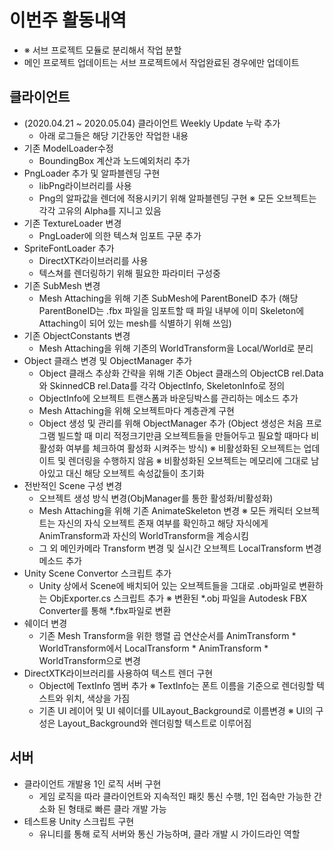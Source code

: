 # 이번주 활동내역
  - ※ 서브 프로젝트 모듈로 분리해서 작업 분할
  - 메인 프로젝트 업데이트는 서브 프로젝트에서 작업완료된 경우에만 업데이트

## 클라이언트
  - (2020.04.21 ~ 2020.05.04) 클라이언트 Weekly Update 누락 추가
    - 아래 로그들은 해당 기간동안 작업한 내용
  - 기존 ModelLoader수정
    - BoundingBox 계산과 노드예외처리 추가
  - PngLoader 추가 및 알파블렌딩 구현
    - libPng라이브러리를 사용
    - Png의 알파값을 렌더에 적용시키기 위해 알파블렌딩 구현
      ※ 모든 오브젝트는 각각 고유의 Alpha를 지니고 있음
  - 기존 TextureLoader 변경
    - PngLoader에 의한 텍스쳐 임포트 구문 추가
  - SpriteFontLoader 추가
    - DirectXTK라이브러리를 사용
    - 텍스쳐를 렌더링하기 위해 필요한 파라미터 구성중
  - 기존 SubMesh 변경
    - Mesh Attaching을 위해 기존 SubMesh에 ParentBoneID 추가
      (해당 ParentBoneID는 .fbx 파일을 임포트할 때
       파일 내부에 이미 Skeleton에 Attaching이 되어 있는 mesh를 식별하기 위해 쓰임)
  - 기존 ObjectConstants 변경
    - Mesh Attaching을 위해 기존의 WorldTransform을 Local/World로 분리
  - Object 클래스 변경 및 ObjectManager 추가
    - Object 클래스 추상화 간략을 위해
      기존 Object 클래스의 ObjectCB rel.Data와 SkinnedCB rel.Data를
      각각 ObjectInfo, SkeletonInfo로 정의
    - ObjectInfo에 오브젝트 트랜스폼과 바운딩박스를 관리하는 메소드 추가
    - Mesh Attaching을 위해 오브젝트마다 계층관계 구현
    - Object 생성 및 관리를 위해 ObjectManager 추가
      (Object 생성은 처음 프로그램 빌드할 때
      미리 적정크기만큼 오브젝트들을 만들어두고
      필요할 때마다 비활성화 여부를 체크하여
      활성화 시켜주는 방식)
      ※ 비활성화된 오브젝트는 업데이트 및 렌더링을 수행하지 않음
      ※ 비활성화된 오브젝트는 메모리에 그대로 남아있고
        대신 해당 오브젝트 속성값들이 초기화
  - 전반적인 Scene 구성 변경
    - 오브젝트 생성 방식 변경(ObjManager를 통한 활성화/비활성화)
    - Mesh Attaching을 위해 기존 AnimateSkeleton 변경
      ※ 모든 캐릭터 오브젝트는 자신의 자식 오브젝트 존재 여부를 확인하고
        해당 자식에게 AnimTransform과 자신의 WorldTransform을 계승시킴
    - 그 외 메인카메라 Transform 변경 및
      실시간 오브젝트 LocalTransform 변경 메소드 추가
  - Unity Scene Convertor 스크립트 추가
    - Unity 상에서 Scene에 배치되어 있는 오브젝트들을 그대로 .obj파일로
      변환하는 ObjExporter.cs 스크립트 추가
      ※ 변환된 *.obj 파일을 Autodesk FBX Converter를 통해 *.fbx파일로
      변환
  - 쉐이더 변경
    - 기존 Mesh Transform을 위한 행렬 곱 연산순서를
      AnimTransform * WorldTransform에서
      LocalTransform * AnimTransform * WorldTransform으로 변경
  - DirectXTK라이브러리를 사용하여 텍스트 렌더 구현
    - Object에 TextInfo 멤버 추가
      ※ TextInfo는 폰트 이름을 기준으로
        렌더링할 텍스트와 위치, 색상을 가짐
    - 기존 UI 레이어 및 UI 쉐이더를
      UILayout_Background로 이름변경
      ※ UI의 구성은 Layout_Background와 렌더링할 텍스트로 이루어짐

## 서버
  - 클라이언트 개발용 1인 로직 서버 구현
    - 게임 로직을 따라 클라이언트와 지속적인 패킷 통신 수행, 1인 접속만 가능한 간소화 된 형태로 빠른 클라 개발 가능
  - 테스트용 Unity 스크립트 구현
    - 유니티를 통해 로직 서버와 통신 가능하며, 클라 개발 시 가이드라인 역할